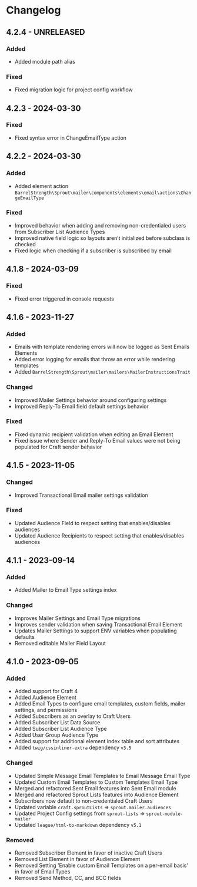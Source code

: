 # Changelog

## 4.2.4 - UNRELEASED

### Added

- Added module path alias

### Fixed

- Fixed migration logic for project config workflow

## 4.2.3 - 2024-03-30

### Fixed

- Fixed syntax error in ChangeEmailType action

## 4.2.2 - 2024-03-30

### Added 

- Added element action `BarrelStrength\Sprout\mailer\components\elements\email\actions\ChangeEmailType`

### Fixed

- Improved behavior when adding and removing non-credentialed users from Subscriber List Audience Types
- Improved native field logic so layouts aren’t initialized before subclass is checked
- Fixed logic when checking if a subscriber is subscribed by email

## 4.1.8 - 2024-03-09

### Fixed

- Fixed error triggered in console requests

## 4.1.6 - 2023-11-27

### Added

- Emails with template rendering errors will now be logged as Sent Emails Elements 
- Added error logging for emails that throw an error while rendering templates
- Added `BarrelStrength\Sprout\mailer\mailers\MailerInstructionsTrait`

### Changed

- Improved Mailer Settings behavior around configuring settings
- Improved Reply-To Email field default settings behavior

### Fixed

- Fixed dynamic recipient validation when editing an Email Element
- Fixed issue where Sender and Reply-To Email values were not being populated for Craft sender behavior

## 4.1.5 - 2023-11-05

### Changed

- Improved Transactional Email mailer settings validation

### Fixed

- Updated Audience Field to respect setting that enables/disables audiences
- Updated Audience Recipients to respect setting that enables/disables audiences

## 4.1.1 - 2023-09-14

### Added

- Added Mailer to Email Type settings index

### Changed

- Improves Mailer Settings and Email Type migrations
- Improves sender validation when saving Transactional Email Element
- Updates Mailer Settings to support ENV variables when populating defaults
- Removed editable Mailer Field Layout

## 4.1.0 - 2023-09-05

### Added

- Added support for Craft 4
- Added Audience Element
- Added Email Types to configure email templates, custom fields, mailer settings, and permissions
- Added Subscribers as an overlay to Craft Users 
- Added Subscriber List Data Source
- Added Subscriber List Audience Type
- Added User Group Audience Type
- Added support for additional element index table and sort attributes
- Added `twig/cssinliner-extra` dependency `v3.5`

### Changed

- Updated Simple Message Email Templates to Email Message Email Type
- Updated Custom Email Templates to Custom Templates Email Type
- Merged and refactored Sent Email features into Sent Email module
- Merged and refactored Sprout Lists features into Audience Element
- Subscribers now default to non-credentialed Craft Users
- Updated variable `craft.sproutLists` => `sprout.mailer.audiences`
- Updated Project Config settings from `sprout-lists` => `sprout-module-mailer`
- Updated `league/html-to-markdown` dependency `v5.1`

### Removed

- Removed Subscriber Element in favor of inactive Craft Users
- Removed List Element in favor of Audience Element
- Removed Setting 'Enable custom Email Templates on a per-email basis' in favor of Email Types
- Removed Send Method, CC, and BCC fields
